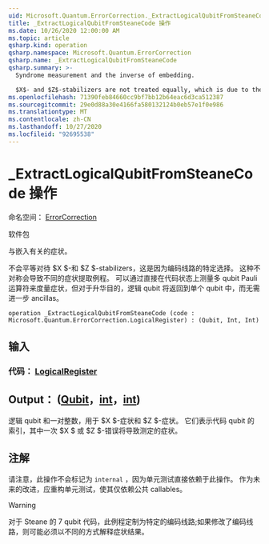 ```yaml
---
uid: Microsoft.Quantum.ErrorCorrection._ExtractLogicalQubitFromSteaneCode
title: _ExtractLogicalQubitFromSteaneCode 操作
ms.date: 10/26/2020 12:00:00 AM
ms.topic: article
qsharp.kind: operation
qsharp.namespace: Microsoft.Quantum.ErrorCorrection
qsharp.name: _ExtractLogicalQubitFromSteaneCode
qsharp.summary: >-
  Syndrome measurement and the inverse of embedding.

  $X$- and $Z$-stabilizers are not treated equally, which is due to the particular choice of the encoding circuit. This asymmetry leads to a different syndrome extraction routine. One could measure the syndrome by measuring multi-qubit Pauli operator directly on the code state, but for the distillation purpose the logical qubit is returned into a single qubit, in course of which the syndrome measurements can be done without further ancillas.
ms.openlocfilehash: 71390feb84660cc9bf7bb12b64eac6d3ca512387
ms.sourcegitcommit: 29e0d88a30e4166fa580132124b0eb57e1f0e986
ms.translationtype: MT
ms.contentlocale: zh-CN
ms.lasthandoff: 10/27/2020
ms.locfileid: "92695538"
---
```

# <a name="_extractlogicalqubitfromsteanecode-operation"></a>_ExtractLogicalQubitFromSteaneCode 操作

命名空间： [ErrorCorrection](xref:Microsoft.Quantum.ErrorCorrection)

软件包 [](https://nuget.org/packages/)


与嵌入有关的症状。

不会平等对待 $X $-和 $Z $-stabilizers，这是因为编码线路的特定选择。
这种不对称会导致不同的症状提取例程。
可以通过直接在代码状态上测量多 qubit Pauli 运算符来度量症状，但对于升华目的，逻辑 qubit 将返回到单个 qubit 中，而无需进一步 ancillas。

```qsharp
operation _ExtractLogicalQubitFromSteaneCode (code : Microsoft.Quantum.ErrorCorrection.LogicalRegister) : (Qubit, Int, Int)
```


## <a name="input"></a>输入

### <a name="code--logicalregister"></a>代码： [LogicalRegister](xref:Microsoft.Quantum.ErrorCorrection.LogicalRegister)





## <a name="output--qubitintint"></a>Output： ([Qubit](xref:microsoft.quantum.lang-ref.qubit)，[int](xref:microsoft.quantum.lang-ref.int)，[int](xref:microsoft.quantum.lang-ref.int)) 

逻辑 qubit 和一对整数，用于 $X $-症状和 $Z $-症状。
它们表示代码 qubit 的索引，其中一次 $X $ 或 $Z $-错误将导致测定的症状。

## <a name="remarks"></a>注解

请注意，此操作不会标记为 `internal` ，因为单元测试直接依赖于此操作。 作为未来的改进，应重构单元测试，使其仅依赖公共 callables。

> [!WARNING]
> 对于 Steane 的 7 qubit 代码，此例程定制为特定的编码线路;如果修改了编码线路，则可能必须以不同的方式解释症状结果。